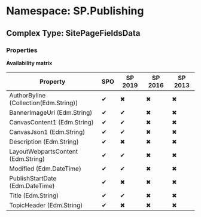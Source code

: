 # Namespace: SP.Publishing

## Complex Type: SitePageFieldsData

### Properties

**Availability matrix**

Property | SPO | SP 2019 | SP 2016 | SP 2013
----------|-----|---------|---------|--------
AuthorByline (Collection(Edm.String)) | ✔ | ✖ | ✖ | ✖
BannerImageUrl (Edm.String) | ✔ | ✔ | ✖ | ✖
CanvasContent1 (Edm.String) | ✔ | ✔ | ✖ | ✖
CanvasJson1 (Edm.String) | ✔ | ✔ | ✖ | ✖
Description (Edm.String) | ✔ | ✖ | ✖ | ✖
LayoutWebpartsContent (Edm.String) | ✔ | ✔ | ✖ | ✖
Modified (Edm.DateTime) | ✔ | ✔ | ✖ | ✖
PublishStartDate (Edm.DateTime) | ✔ | ✖ | ✖ | ✖
Title (Edm.String) | ✔ | ✔ | ✖ | ✖
TopicHeader (Edm.String) | ✔ | ✖ | ✖ | ✖
